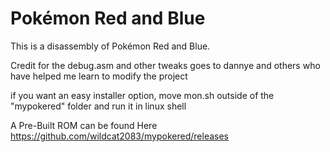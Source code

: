 # Pokémon Red and Blue

This is a disassembly of Pokémon Red and Blue.

Credit for the debug.asm and other tweaks goes to dannye and others who have helped me learn to modify the project

if you want an easy installer option, move mon.sh outside of the "mypokered" folder and run it in linux shell

A Pre-Built ROM can be found Here  https://github.com/wildcat2083/mypokered/releases
